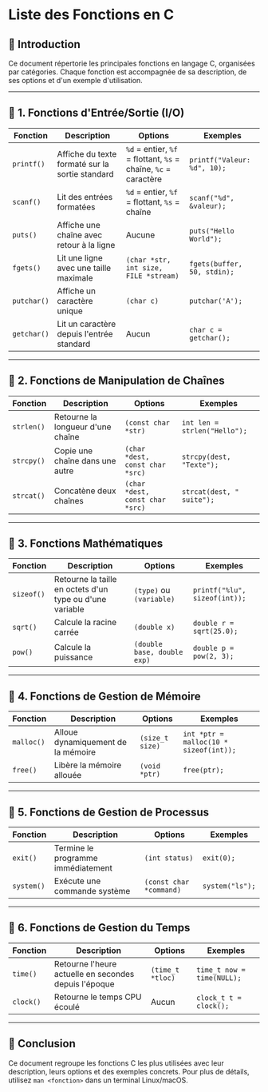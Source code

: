 # Liste des Fonctions en C

## 📌 Introduction
Ce document répertorie les principales fonctions en langage C, organisées par catégories. Chaque fonction est accompagnée de sa description, de ses options et d'un exemple d'utilisation.

---

## 🔹 1. Fonctions d'Entrée/Sortie (I/O)
| Fonction  | Description | Options | Exemples |
|-----------|------------|---------|----------|
| `printf()` | Affiche du texte formaté sur la sortie standard | `%d` = entier, `%f` = flottant, `%s` = chaîne, `%c` = caractère | `printf("Valeur: %d", 10);` |
| `scanf()` | Lit des entrées formatées | `%d` = entier, `%f` = flottant, `%s` = chaîne | `scanf("%d", &valeur);` |
| `puts()` | Affiche une chaîne avec retour à la ligne | Aucune | `puts("Hello World");` |
| `fgets()` | Lit une ligne avec une taille maximale | `(char *str, int size, FILE *stream)` | `fgets(buffer, 50, stdin);` |
| `putchar()` | Affiche un caractère unique | `(char c)` | `putchar('A');` |
| `getchar()` | Lit un caractère depuis l'entrée standard | Aucun | `char c = getchar();` |

---

## 🔹 2. Fonctions de Manipulation de Chaînes
| Fonction  | Description | Options | Exemples |
|-----------|------------|---------|----------|
| `strlen()` | Retourne la longueur d'une chaîne | `(const char *str)` | `int len = strlen("Hello");` |
| `strcpy()` | Copie une chaîne dans une autre | `(char *dest, const char *src)` | `strcpy(dest, "Texte");` |
| `strcat()` | Concatène deux chaînes | `(char *dest, const char *src)` | `strcat(dest, " suite");` |

---

## 🔹 3. Fonctions Mathématiques
| Fonction  | Description | Options | Exemples |
|-----------|------------|---------|----------|
| `sizeof()` | Retourne la taille en octets d'un type ou d'une variable | `(type)` ou `(variable)` | `printf("%lu", sizeof(int));` |
| `sqrt()` | Calcule la racine carrée | `(double x)` | `double r = sqrt(25.0);` |
| `pow()` | Calcule la puissance | `(double base, double exp)` | `double p = pow(2, 3);` |

---

## 🔹 4. Fonctions de Gestion de Mémoire
| Fonction  | Description | Options | Exemples |
|-----------|------------|---------|----------|
| `malloc()` | Alloue dynamiquement de la mémoire | `(size_t size)` | `int *ptr = malloc(10 * sizeof(int));` |
| `free()` | Libère la mémoire allouée | `(void *ptr)` | `free(ptr);` |

---

## 🔹 5. Fonctions de Gestion de Processus
| Fonction  | Description | Options | Exemples |
|-----------|------------|---------|----------|
| `exit()` | Termine le programme immédiatement | `(int status)` | `exit(0);` |
| `system()` | Exécute une commande système | `(const char *command)` | `system("ls");` |

---

## 🔹 6. Fonctions de Gestion du Temps
| Fonction  | Description | Options | Exemples |
|-----------|------------|---------|----------|
| `time()` | Retourne l'heure actuelle en secondes depuis l'époque | `(time_t *tloc)` | `time_t now = time(NULL);` |
| `clock()` | Retourne le temps CPU écoulé | Aucun | `clock_t t = clock();` |

---

## 📌 Conclusion
Ce document regroupe les fonctions C les plus utilisées avec leur description, leurs options et des exemples concrets. Pour plus de détails, utilisez `man <fonction>` dans un terminal Linux/macOS.

